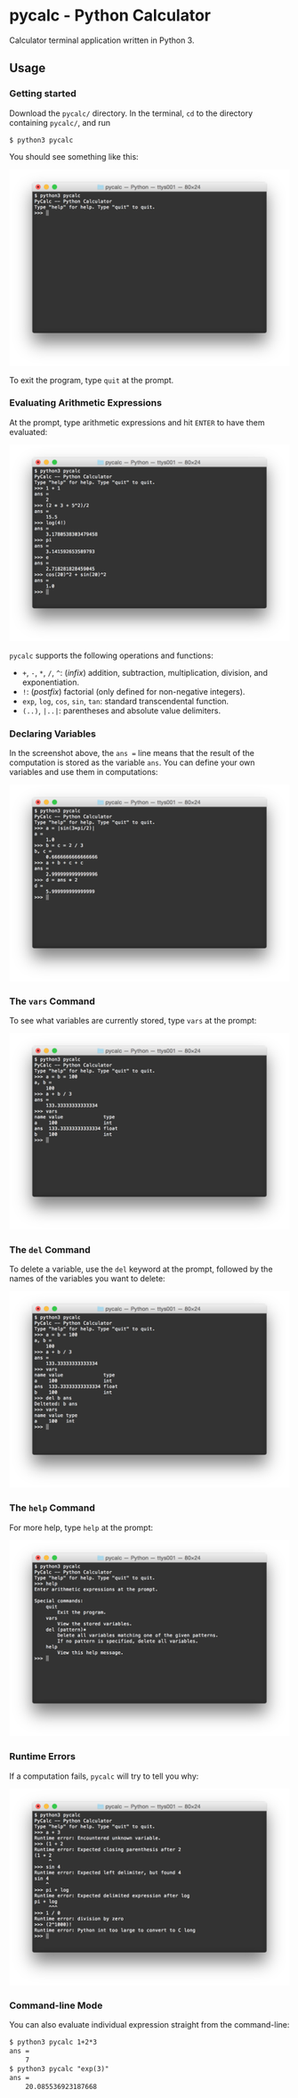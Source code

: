# pycalc - Python Calculator

Calculator terminal application written in Python 3.

## Usage

### Getting started

Download the `pycalc/` directory.
In the terminal, `cd` to the directory containing `pycalc/`, and run

    $ python3 pycalc

You should see something like this:

![Screenshot](images/startup.png)

To exit the program, type `quit` at the prompt.

### Evaluating Arithmetic Expressions

At the prompt, type arithmetic expressions and hit `ENTER` to have them evaluated:

![Screenshot](images/evaluating-expressions.png)

`pycalc` supports the following operations and functions:
* `+`, `-`, `*`, `/`, `^`: (*infix*) addition, subtraction, multiplication, division, and exponentiation.
* `!`: (*postfix*) factorial (only defined for non-negative integers).
* `exp`, `log`, `cos`, `sin`, `tan`: standard transcendental function.
* `(..)`, `|..|`: parentheses and absolute value delimiters.


### Declaring Variables

In the screenshot above, the `ans =` line means that the result of the computation is stored as the variable `ans`.
You can define your own variables and use them in computations:

![Screenshot](images/declaring-variables.png)


### The `vars` Command

To see what variables are currently stored, type `vars` at the prompt:

![Screenshot](images/vars-command.png)


### The `del` Command

To delete a variable, use the `del` keyword at the prompt, followed by the names
of the variables you want to delete:

![Screenshot](images/del-command.png)


### The `help` Command

For more help, type `help` at the prompt:

![Screenshot](images/help-command.png)


### Runtime Errors

If a computation fails, `pycalc` will try to tell you why:

![Screenshot](images/runtime-errors.png)


### Command-line Mode

You can also evaluate individual expression straight from the command-line:

    $ python3 pycalc 1+2*3
    ans =
        7
    $ python3 pycalc "exp(3)"
    ans =
        20.085536923187668

